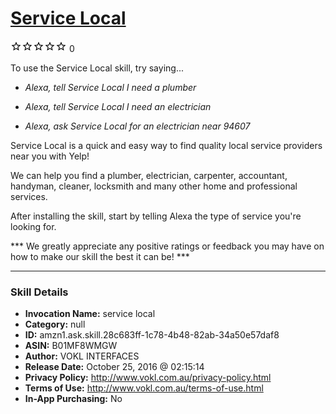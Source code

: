 # [Service Local](http://alexa.amazon.com/#skills/amzn1.ask.skill.28c683ff-1c78-4b48-82ab-34a50e57daf8)
![0 stars](../../images/ic_star_border_black_18dp_1x.png)![0 stars](../../images/ic_star_border_black_18dp_1x.png)![0 stars](../../images/ic_star_border_black_18dp_1x.png)![0 stars](../../images/ic_star_border_black_18dp_1x.png)![0 stars](../../images/ic_star_border_black_18dp_1x.png) 0

To use the Service Local skill, try saying...

* *Alexa, tell Service Local I need a plumber*

* *Alexa, tell Service Local I need an electrician*

* *Alexa, ask Service Local for an electrician near 94607*

Service Local is a quick and easy way to find quality local service providers near you with Yelp!

We can help you find a plumber, electrician, carpenter, accountant, handyman, cleaner, locksmith and many other home and professional services.

After installing the skill, start by telling Alexa the type of service you're looking for.

*** We greatly appreciate any positive ratings or feedback you may have on how to make our skill the best it can be! ***

***

### Skill Details

* **Invocation Name:** service local
* **Category:** null
* **ID:** amzn1.ask.skill.28c683ff-1c78-4b48-82ab-34a50e57daf8
* **ASIN:** B01MF8WMGW
* **Author:** VOKL INTERFACES
* **Release Date:** October 25, 2016 @ 02:15:14
* **Privacy Policy:** http://www.vokl.com.au/privacy-policy.html
* **Terms of Use:** http://www.vokl.com.au/terms-of-use.html
* **In-App Purchasing:** No
